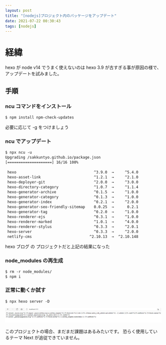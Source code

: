 ```yaml
---
layout: post
title: "[nodejs]プロジェクト内のパッケージをアップデート"
date: 2021-07-22 00:30:43
tags: [nodejs]
---
```


# 経緯
hexo が node v14 でうまく使えないのは hexo 3.9 が古すぎる事が原因の様で、
アップデートを試みました。

## 手順

### ncu コマンドをインストール
```
$ npm install npm-check-updates
```
必要に応じて -g をつけましょう

### ncu でアップデート
```
$ npx ncu -u
Upgrading /sakkuntyo.github.io/package.json
[====================] 16/16 100%

 hexo                                   ^3.9.0  →     ^5.4.0
 hexo-asset-link                        ^1.2.1  →     ^2.1.0
 hexo-deployer-git                      ^2.0.0  →     ^3.0.0
 hexo-directory-category                ^1.0.7  →     ^1.1.4
 hexo-generator-archive                 ^0.1.5  →     ^1.0.0
 hexo-generator-category                ^0.1.3  →     ^1.0.0
 hexo-generator-index                   ^0.2.1  →     ^2.0.0
 hexo-generator-seo-friendly-sitemap    0.0.25  →      0.2.1
 hexo-generator-tag                     ^0.2.0  →     ^1.0.0
 hexo-renderer-ejs                      ^0.3.1  →     ^1.0.0
 hexo-renderer-marked                   ^1.0.1  →     ^4.0.0
 hexo-renderer-stylus                   ^0.3.3  →     ^2.0.1
 hexo-server                            ^0.3.3  →     ^2.0.0
 netlify-cms                          ^2.10.13  →  ^2.10.148
```

hexo ブログ の プロジェクトだと上記の結果になった

### node_modules の再生成
```
$ rm -r node_modules/
$ npm i
```

### 正常に動くか試す
```
$ npx hexo server -D
```

![1](/images/nodejs-all-package-upgrade.png)

このプロジェクトの場合、まだまだ課題はあるみたいです。
恐らく使用しているテーマ Next が追従できていません。
